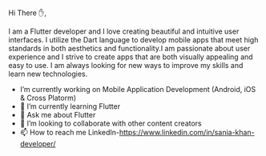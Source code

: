 Hi There ✋,

I am a Flutter developer and I love creating beautiful and intuitive user interfaces. I utilize the Dart language to develop mobile apps
that meet high standards in both aesthetics and functionality.I am passionate about user experience and I strive to create apps that are both
visually appealing and easy to use. I am always looking for new ways to improve my skills and learn new technologies.

-  I’m currently working on Mobile Application Development (Android, iOS & Cross Platorm)
- 🌱 I’m currently learning Flutter
- 💬 Ask me about Flutter 
- 💞️ I’m looking to collaborate with other content creators
- 📫 How to reach me LinkedIn-https://www.linkedin.com/in/sania-khan-developer/

<!---
Sania-Developer/Sania-Developer is a ✨ special ✨ repository because its `README.md` (this file) appears on your GitHub profile.
You can click the Preview link to take a look at your changes.
--->
